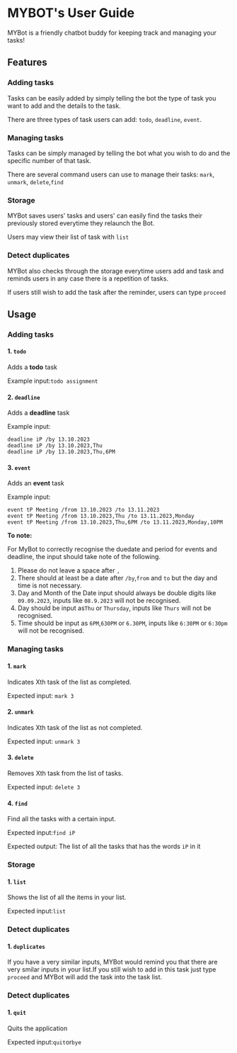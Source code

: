 # MYBOT's User Guide
MYBot is a friendly chatbot buddy for keeping track and managing your tasks!

## Features 

### Adding tasks
Tasks can be easily added by simply telling the bot the type of task you want to add and the details to the task.

There are three types of task users can add: `todo`, `deadline`, `event`.

### Managing tasks
Tasks can be simply managed by telling the bot what you wish to do and the specific number of that task. 

There are several command users can use to manage their tasks: `mark`, `unmark`, `delete`,`find`


### Storage
MYBot saves users' tasks and users' can easily find the tasks their previously stored everytime they relaunch the Bot.

Users may view their list of task with `list`

### Detect duplicates
MYBot also checks through the storage everytime users add and task and reminds users in any case there is a repetition
of tasks.

If users still wish to add the task after the reminder, users can type `proceed`


## Usage

### Adding tasks
#### 1. `todo`
Adds a **todo** task

Example input:`todo assignment`

#### 2. `deadline`
Adds a **deadline** task

Example input:

    deadline iP /by 13.10.2023
    deadline iP /by 13.10.2023,Thu
    deadline iP /by 13.10.2023,Thu,6PM

#### 3. `event`
Adds an **event** task

Example input:

    event tP Meeting /from 13.10.2023 /to 13.11.2023
    event tP Meeting /from 13.10.2023,Thu /to 13.11.2023,Monday 
    event tP Meeting /from 13.10.2023,Thu,6PM /to 13.11.2023,Monday,10PM

**To note:**

For MyBot to correctly recognise the duedate and period for events and deadline, the input should take note of the following.
1. Please do not leave a space after `,`
2. There should at least be a date after `/by`,`from` and `to` but the day and time is not necessary.
3. Day and Month of the Date input should always be double digits like `09.09.2023`, inputs like `08.9.2023` will not be recognised.
4. Day should be input as`Thu` or `Thursday`, inputs like `Thurs` will not be recognised.
5. Time should be input as `6PM`,`630PM` or `6.30PM`, inputs like `6:30PM` or `6:30pm` will not be recognised.


### Managing tasks
#### 1. `mark`
Indicates Xth task of the list as completed. 

Expected input: `mark 3` 

#### 2. `unmark`
Indicates Xth task of the list as not completed.

Expected input: `unmark 3`

#### 3. `delete`
Removes Xth task from the list of tasks.

Expected input: `delete 3`

#### 4. `find`
Find all the tasks with a certain input.

Expected input:`find iP`

Expected output: The list of all the tasks that has the words `iP` in it


### Storage
#### 1. `list`
Shows the list of all the items in your list.

Expected input:`list`

### Detect duplicates
#### 1. `duplicates`
If you have a very similar inputs, MYBot would remind you that there are very smilar inputs in your list.If you still
wish to add in this task just type `proceed` and MYBot will add the task into the task list.

### Detect duplicates
#### 1. `quit`
Quits the application

Expected input:`quit`or`bye`